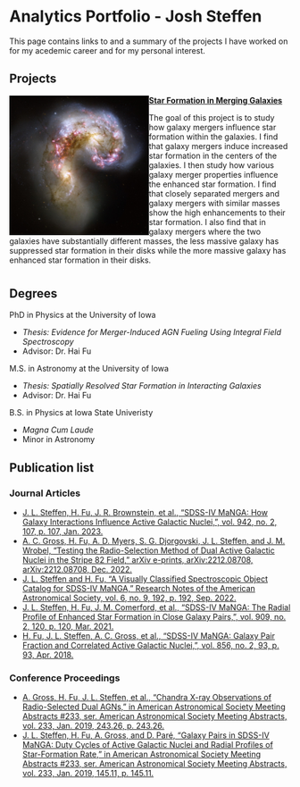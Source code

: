 # Analytics Portfolio - Josh Steffen

This page contains links to and a summary of the projects I have worked on for my acedemic career and for my personal interest. 

## Projects

<img align="left" width="250" height="250" src="https://github.com/jlsteffen/Portfolio/blob/main/images/1280px-Antennae_galaxies_xl.jpg"> **[Star Formation in Merging Galaxies](https://github.com/jlsteffen/Star-Formation-in-Mergers)**

The goal of this project is to study how galaxy mergers influence star formation within the galaxies. I find that galaxy mergers induce increased star formation in the centers of the galaxies. I then study how various galaxy merger properties influence the enhanced star formation. I find that closely separated mergers and galaxy mergers with similar masses show the high enhancements to their star formation. I also find that in galaxy mergers where the two galaxies have substantially different masses, the less massive galaxy has suppressed star formation in their disks while the more massive galaxy has enhanced star formation in their disks.

#

## Degrees
PhD in Physics at the University of Iowa
-  _Thesis: Evidence for Merger-Induced AGN Fueling Using Integral Field Spectroscopy_
- Advisor: Dr. Hai Fu 

M.S. in Astronomy at the University of Iowa
- _Thesis: Spatially Resolved Star Formation in Interacting Galaxies_
- Advisor: Dr. Hai Fu

B.S. in Physics at Iowa State Univeristy
- _Magna Cum Laude_
- Minor in Astronomy 

## Publication list
### Journal Articles
- [J. L. Steffen, H. Fu, J. R. Brownstein, et al., “SDSS-IV MaNGA: How Galaxy Interactions Influence
Active Galactic Nuclei,”, vol. 942, no. 2, 107, p. 107, Jan. 2023.](https://ui.adsabs.harvard.edu/abs/2023ApJ...942..107S/abstract)
- [A. C. Gross, H. Fu, A. D. Myers, S. G. Djorgovski, J. L. Steffen, and J. M. Wrobel, “Testing the
Radio-Selection Method of Dual Active Galactic Nuclei in the Stripe 82 Field,” arXiv e-prints,
arXiv:2212.08708, arXiv:2212.08708, Dec. 2022.](https://ui.adsabs.harvard.edu/abs/2022arXiv221208708G/abstract)
- [J. L. Steffen and H. Fu, “A Visually Classified Spectroscopic Object Catalog for SDSS-IV MaNGA,”
Research Notes of the American Astronomical Society, vol. 6, no. 9, 192, p. 192, Sep. 2022.](https://ui.adsabs.harvard.edu/abs/2022RNAAS...6..192S/abstract)
- [J. L. Steffen, H. Fu, J. M. Comerford, et al., “SDSS-IV MaNGA: The Radial Profile of Enhanced Star
Formation in Close Galaxy Pairs,”, vol. 909, no. 2, 120, p. 120, Mar. 2021.](https://ui.adsabs.harvard.edu/abs/2021ApJ...909..120S/abstract)
- [H. Fu, J. L. Steffen, A. C. Gross, et al., “SDSS-IV MaNGA: Galaxy Pair Fraction and Correlated Active
Galactic Nuclei,”, vol. 856, no. 2, 93, p. 93, Apr. 2018.](https://ui.adsabs.harvard.edu/abs/2018ApJ...856...93F/abstract)

### Conference Proceedings
- [A. Gross, H. Fu, J. L. Steffen, et al., “Chandra X-ray Observations of Radio-Selected Dual AGNs,” in
American Astronomical Society Meeting Abstracts #233, ser. American Astronomical Society Meeting
Abstracts, vol. 233, Jan. 2019, 243.26, p. 243.26.](https://ui.adsabs.harvard.edu/abs/2019AAS...23324326G/abstract)
- [J. L. Steffen, H. Fu, A. Gross, and D. Paré, “Galaxy Pairs in SDSS-IV MaNGA: Duty Cycles of Active
Galactic Nuclei and Radial Profiles of Star-Formation Rate,” in American Astronomical Society Meeting
Abstracts #233, ser. American Astronomical Society Meeting Abstracts, vol. 233, Jan. 2019, 145.11, p. 145.11.](https://ui.adsabs.harvard.edu/abs/2019AAS...23314511S/abstract)
